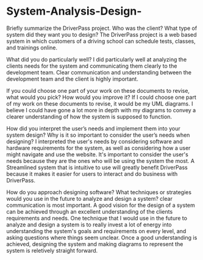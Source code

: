 # System-Analysis-Design-

Briefly summarize the DriverPass project. Who was the client? What type of system did they want you to design?
The DriverPass project is a web based system in which customers of a driving school can schedule tests, classes, and trainings online. 

What did you do particularly well?
I did particularly well at analyzing the clients needs for the system and communicating them clearly to the development team. Clear communication and understanding between the development team and the client is highly important. 

If you could choose one part of your work on these documents to revise, what would you pick? How would you improve it?
If I could choose one part of my work on these documents to revise, it would be my UML diagrams. I believe I could have gone a lot more in depth with my diagrams to convey a clearer understanding of how the system is supposed to function. 

How did you interpret the user’s needs and implement them into your system design? Why is it so important to consider the user’s needs when designing?
I interpreted the user's needs by considering software and hardware requirements for the system, as well as considering how a user might navigate and use the website. It's important to consider the user's needs because they are the ones who will be using the system the most. A Streamlined system that is intuitive to use will greatly benefit DriverPass because it makes it easier for users to interact and do business with DriverPass. 

How do you approach designing software? What techniques or strategies would you use in the future to analyze and design a system?
clear communication is most important. A good vision for the design of a system can be achieved through an excellent understanding of the clients requirements and needs. One technique that I would use in the future to analyze and design a system is to really invest a lot of energy into understanding the system's goals and requirements on every level, and asking questions where things seem unclear. Once a good understanding is achieved, designing the system and making diagrams to represent the system is reletively straight forward. 
